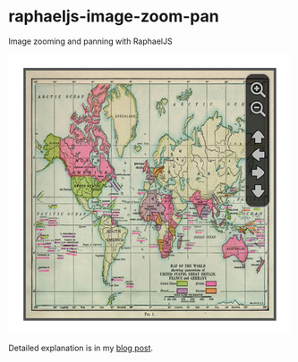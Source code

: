 raphaeljs-image-zoom-pan
========================

Image zooming and panning with RaphaelJS

![Preview](preview.jpg?raw=true)

Detailed explanation is in my [blog post](http://dashasalo.com/2011/04/13/svg-image-zooming-and-panning-with-raphaeljs/).
